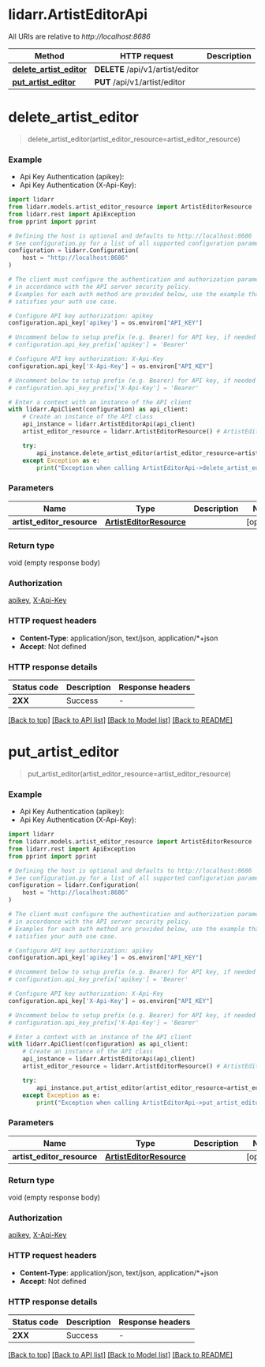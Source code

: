 # lidarr.ArtistEditorApi

All URIs are relative to *http://localhost:8686*

Method | HTTP request | Description
------------- | ------------- | -------------
[**delete_artist_editor**](ArtistEditorApi.md#delete_artist_editor) | **DELETE** /api/v1/artist/editor | 
[**put_artist_editor**](ArtistEditorApi.md#put_artist_editor) | **PUT** /api/v1/artist/editor | 


# **delete_artist_editor**
> delete_artist_editor(artist_editor_resource=artist_editor_resource)



### Example

* Api Key Authentication (apikey):
* Api Key Authentication (X-Api-Key):

```python
import lidarr
from lidarr.models.artist_editor_resource import ArtistEditorResource
from lidarr.rest import ApiException
from pprint import pprint

# Defining the host is optional and defaults to http://localhost:8686
# See configuration.py for a list of all supported configuration parameters.
configuration = lidarr.Configuration(
    host = "http://localhost:8686"
)

# The client must configure the authentication and authorization parameters
# in accordance with the API server security policy.
# Examples for each auth method are provided below, use the example that
# satisfies your auth use case.

# Configure API key authorization: apikey
configuration.api_key['apikey'] = os.environ["API_KEY"]

# Uncomment below to setup prefix (e.g. Bearer) for API key, if needed
# configuration.api_key_prefix['apikey'] = 'Bearer'

# Configure API key authorization: X-Api-Key
configuration.api_key['X-Api-Key'] = os.environ["API_KEY"]

# Uncomment below to setup prefix (e.g. Bearer) for API key, if needed
# configuration.api_key_prefix['X-Api-Key'] = 'Bearer'

# Enter a context with an instance of the API client
with lidarr.ApiClient(configuration) as api_client:
    # Create an instance of the API class
    api_instance = lidarr.ArtistEditorApi(api_client)
    artist_editor_resource = lidarr.ArtistEditorResource() # ArtistEditorResource |  (optional)

    try:
        api_instance.delete_artist_editor(artist_editor_resource=artist_editor_resource)
    except Exception as e:
        print("Exception when calling ArtistEditorApi->delete_artist_editor: %s\n" % e)
```



### Parameters


Name | Type | Description  | Notes
------------- | ------------- | ------------- | -------------
 **artist_editor_resource** | [**ArtistEditorResource**](ArtistEditorResource.md)|  | [optional] 

### Return type

void (empty response body)

### Authorization

[apikey](../README.md#apikey), [X-Api-Key](../README.md#X-Api-Key)

### HTTP request headers

 - **Content-Type**: application/json, text/json, application/*+json
 - **Accept**: Not defined

### HTTP response details

| Status code | Description | Response headers |
|-------------|-------------|------------------|
**2XX** | Success |  -  |

[[Back to top]](#) [[Back to API list]](../README.md#documentation-for-api-endpoints) [[Back to Model list]](../README.md#documentation-for-models) [[Back to README]](../README.md)

# **put_artist_editor**
> put_artist_editor(artist_editor_resource=artist_editor_resource)



### Example

* Api Key Authentication (apikey):
* Api Key Authentication (X-Api-Key):

```python
import lidarr
from lidarr.models.artist_editor_resource import ArtistEditorResource
from lidarr.rest import ApiException
from pprint import pprint

# Defining the host is optional and defaults to http://localhost:8686
# See configuration.py for a list of all supported configuration parameters.
configuration = lidarr.Configuration(
    host = "http://localhost:8686"
)

# The client must configure the authentication and authorization parameters
# in accordance with the API server security policy.
# Examples for each auth method are provided below, use the example that
# satisfies your auth use case.

# Configure API key authorization: apikey
configuration.api_key['apikey'] = os.environ["API_KEY"]

# Uncomment below to setup prefix (e.g. Bearer) for API key, if needed
# configuration.api_key_prefix['apikey'] = 'Bearer'

# Configure API key authorization: X-Api-Key
configuration.api_key['X-Api-Key'] = os.environ["API_KEY"]

# Uncomment below to setup prefix (e.g. Bearer) for API key, if needed
# configuration.api_key_prefix['X-Api-Key'] = 'Bearer'

# Enter a context with an instance of the API client
with lidarr.ApiClient(configuration) as api_client:
    # Create an instance of the API class
    api_instance = lidarr.ArtistEditorApi(api_client)
    artist_editor_resource = lidarr.ArtistEditorResource() # ArtistEditorResource |  (optional)

    try:
        api_instance.put_artist_editor(artist_editor_resource=artist_editor_resource)
    except Exception as e:
        print("Exception when calling ArtistEditorApi->put_artist_editor: %s\n" % e)
```



### Parameters


Name | Type | Description  | Notes
------------- | ------------- | ------------- | -------------
 **artist_editor_resource** | [**ArtistEditorResource**](ArtistEditorResource.md)|  | [optional] 

### Return type

void (empty response body)

### Authorization

[apikey](../README.md#apikey), [X-Api-Key](../README.md#X-Api-Key)

### HTTP request headers

 - **Content-Type**: application/json, text/json, application/*+json
 - **Accept**: Not defined

### HTTP response details

| Status code | Description | Response headers |
|-------------|-------------|------------------|
**2XX** | Success |  -  |

[[Back to top]](#) [[Back to API list]](../README.md#documentation-for-api-endpoints) [[Back to Model list]](../README.md#documentation-for-models) [[Back to README]](../README.md)

